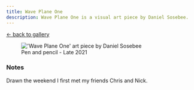 ```yaml
---
title: Wave Plane One
description: Wave Plane One is a visual art piece by Daniel Sosebee.
---
```


<a class="card" href="/art#wave-plane-one">← back to gallery</a>

<figure>
<img src="/assets/art/wave-plane-one.jpg" alt="'Wave Plane One' art piece by Daniel Sosebee"/>
<figcaption>Pen and pencil - Late 2021</figcaption>
</figure>

### Notes
Drawn the weekend I first met my friends Chris and Nick.
